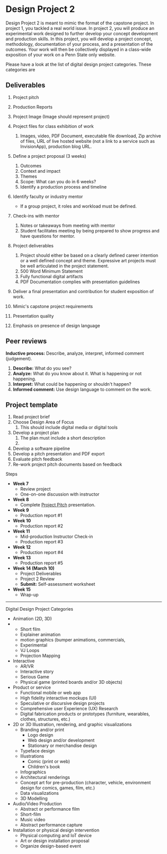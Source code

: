 # Design Project 2

Design Project 2 is meant to mimic the format of the capstone project. In project 1, you tackled a real world issue. In project 2, you will produce an experimental work designed to further develop your concept development and production skills. In this project, you will develop a project concept, methodology, documentation of your process, and a presentation of the outcomes. Your work will then be collectively displayed in a class-wide exposition of your work on a Penn State only website.

Please have a look at the list of digital design project categories. These categories are

## Deliverables

1. Project pitch
2. Production Reports
3. Project Image \(Image should represent project\)
4. Project files for class exhibition of work  
   1. Images, video, PDF Document, executable file download, Zip archive of files, URL of live hosted website \(not a link to a service such as InvisionApp\), production blog URL.

5. Define a project proposal \(3 weeks\)  
   1. Outcomes  
   2. Context and impact  
   3. Themes  
   4. Scope: What can you do in 6 weeks?  
   5. Identify a production process and timeline

6. Identify faculty or industry mentor

   * If a group project, it roles and workload must be defined.

7. Check-ins with mentor
   1. Notes or takeaways from meeting with mentor
   2. Student facilitates meeting by being prepared to show progress and have questions for mentor.
8. Project deliverables
   1. Project should either be based on a clearly defined career intention or a well defined concept and theme. Expressive art projects must be well articulated in the project statement.
   2. 500 Word Minimum Statement
   3. Fully functional digital artifacts
   4. PDF Documentation complies with presentation guidelines
9. Deliver a final presentation and contribution for student exposition of work.
10. Mimic's capstone project requirements
11. Presentation quality
12. Emphasis on presence of design language

## Peer reviews

**Inductive process:** Describe, analyze, interpret, informed comment \(judgement\).

1. **Describe:** What do you see?
2. **Analyze:** What do you know about it. What is happening or not happening.
3. **Interpret:** What could be happening or shouldn't happen?
4. **Informed comment:** Use design language to comment on the work.

## Project template

1. Read project brief
2. Choose Design Area of Focus
   1. This should include digital media or digital tools
3. Develop a project plan
   1. The plan must include a short description
   2. 
4. Develop a software pipeline
5. Develop a pitch presentation and PDF export
6. Evaluate pitch feedback
7. Re-work project pitch documents based on feedback

Steps

* **Week 7**
  * Review project
  * One-on-one discussion with instructor
* **Week 8**
  * Complete [Project Pitch](https://docs.google.com/presentation/d/18axoU6gGRm4WKSymIncrGnDJcreFqxnrvFwj3VT80lI/edit#slide=id.g503a3ef17c_0_40) presentation.
* **Week 9**
  * Production report \#1
* **Week 10**
  * Production report \#2
* **Week 11**
  * Mid-production Instructor Check-in
  * Production report \#3
* **Week 12**
  * Production report \#4
* **Week 13**
  * Production report \#5
* **Week 14 \(March 10\)**
  * Project Deliverables
  * Project 2 Review
  * **Submit:** Self-assessment worksheet
* **Week 15**
  * Wrap-up

---

Digital Design Project Categories

* Animation \(2D, 3D\)
* * Short film
  * Explainer animation
  * motion graphics \(bumper animations, commercials, 
  * Experimental
  * VJ Loops
  * Projection Mapping
* Interactive
  * AR/VR
  * Interactive story
  * Serious Game
  * Physical game \(printed boards and/or 3D objects\)
* Product or service
  * Functional mobile or web app
  * High fidelity interactive mockups \(UI\)
  * Speculative or discursive design projects
  * Comprehensive user Experience \(UX\) Research
  * Digital fabrication products or prototypes \(furniture, wearables, clothes, structures, etc.\) 
* 2D or 3D Illustration, rendering, and graphic visualizations
  * Branding and/or print
    * Logo design
    * Web design and/or development
    * Stationary or merchandise design
  * Typeface design
  * Illustrations
    * Comic \(print or web\)
    * Children's book
  * Infographics
  * Architectural renderings
  * Concept art for pre-production \(character, vehicle, environment design for comics, games, film, etc.\)
  * Data visualizations
  * 3D Modelling
* Audio/Video Production
  * Abstract or performance film
  * Short-film
  * Music video
  * Abstract performance capture
* Installation or physical design intervention
  * Physical computing and IoT device
  * Art or design installation proposal
  * Organize design-based event



